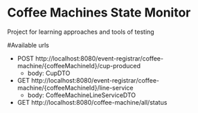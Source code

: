 # Coffee Machines State Monitor

Project for learning approaches and tools of testing

#Available urls
- POST http://localhost:8080/event-registrar/coffee-machine/{coffeeMachineId}/cup-produced
    - body: CupDTO
- GET http://localhost:8080/event-registrar/coffee-machine/{coffeeMachineId}/line-service
    - body: CoffeeMachineLineServiceDTO
- GET http://localhost:8080/coffee-machine/all/status